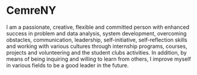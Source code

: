 # CemreNY

I am a passionate, creative, flexible and committed person with enhanced success in problem and data analysis, system development, overcoming obstacles, communication, leadership, self-initiative, self-reflection skills and working with various cultures  through internship programs, courses, projects and volunteering and the student clubs activities. In addition, by means of being inquiring and willing to learn from others, I improve myself in various fields to be a good leader in the future.
